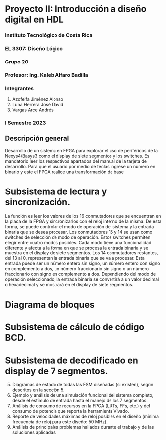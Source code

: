 # Proyecto II: Introducción a diseño digital en HDL

### Instituto Tecnológico de Costa Rica
### EL 3307: Diseño Lógico
### Grupo 20
### Profesor: Ing. Kaleb Alfaro Badilla

### Integrantes
1. Azofeifa Jiménez Alonso
2. Luna Herrera José David
3. Vargas Arce Andrés


### I Semestre 2023

## Descripción general

 Desarrollo de un sistema en FPGA para explorar el uso de periféricos de la Nexys4/Basys3 como el display de siete segmentos y los switches. Es mandatorio leer los respectivos apartados del manual de la tarjeta de desarrollo. Para que el usuario por medio de teclas ingrese un numero en binario y este el FPGA realice una transformación de base 

#  Subsistema de lectura y sincronización.
La función es leer los valores de los 16 conmutadores que se encuentran en la placa de la FPGA y sincronizarlos con el reloj interno de la misma. De esta forma, se puede controlar el modo de operación del sistema y la entrada binaria que se desea procesar.
Los conmutadores 15 y 14 se usan como switches de selección de modo de operación. Estos switches permiten elegir entre cuatro modos posibles. Cada modo tiene una funcionalidad diferente y afecta a la forma en que se procesa la entrada binaria y se muestra en el display de siete segmentos.
Los 14 conmutadores restantes, del 13 al 0, representan la entrada binaria que se va a procesar. Esta entrada puede ser un número entero sin signo, un número entero con signo en complemento a dos, un número fraccionario sin signo o un número fraccionario con signo en complemento a dos. Dependiendo del modo de operación seleccionado, la entrada binaria se convertirá a un valor decimal o hexadecimal y se mostrará en el display de siete segmentos.

#  Diagrama de bloques


#  Subsistema de cálculo de código BCD.



#  Subsistema de decodificado en display de 7 segmentos. 


5. Diagramas de estado de todas las FSM diseñadas (si existen), según descritos en la sección 5.
6. Ejemplo y análisis de una simulación funcional del sistema completo, desde el estímulo de entrada
hasta el manejo de los 7 segmentos.
5. Análisis de consumo de recursos en la FPGA (LUTs, FFs, etc.) y del consumo de potencia que reporta
la herramienta Vivado.
6. Reporte de velocidades máximas de reloj posibles en el diseño (mínima frecuencia de reloj para este
diseño: 50 MHz).
7. Análisis de principales problemas hallados durante el trabajo y de las soluciones aplicadas.
